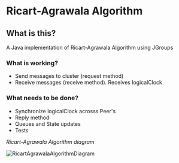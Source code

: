 # Ricart-Agrawala Algorithm

## What is this?
A Java implementation of Ricart-Agrawala Algorithm using JGroups

### What is working?
* Send messages to cluster (request method)
* Receive messages (receive method). Receives logicalClock

### What needs to be done?
* Synchronize logicalClock acrosss Peer's
* Reply method
* Queues and State updates
* Tests

_Ricart-Agrawala Algorithm diagram_

![RicartAgrawalaAlgorithmDiagram](https://www.cs.rutgers.edu/~pxk/417/notes/images/mutex-ricart.png)